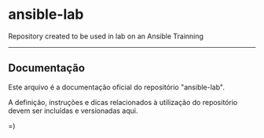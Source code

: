 # ansible-lab
Repository created to be used in lab on an Ansible Trainning
________________________________________________________________________________

## Documentação

Este arquivo é a documentação oficial do repositório "ansible-lab".

A definição, instruções e dicas relacionados à utilização do repositório devem
ser incluídas e versionadas aqui.

=)
